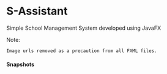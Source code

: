 # S-Assistant
Simple School Management System developed using JavaFX

Note:
```
Image urls removed as a precaution from all FXML files.
```

#### Snapshots
